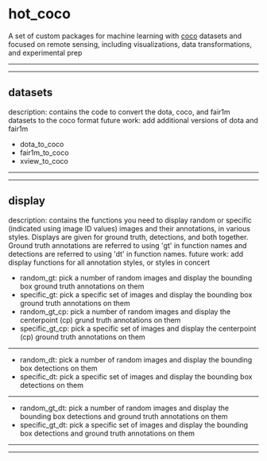 # hot_coco
A set of custom packages for machine learning with [coco](https://cocodataset.org/#format-data) datasets and focused on remote sensing, including visualizations, data transformations, and experimental prep

---
---

## datasets
description: contains the code to convert the dota, coco, and fair1m datasets to the coco format
future work: add additional versions of dota and fair1m 
 - dota_to_coco
 - fair1m_to_coco
 - xview_to_coco

---
---

## display
description: contains the functions you need to display random or specific (indicated using image ID values) images and their annotations, in various styles. Displays are given for ground truth, detections, and both together. Ground truth annotations are referred to using 'gt' in function names and detections are referred to using 'dt' in function names.
future work: add display functions for all annotation styles, or styles in concert

 - random_gt: pick a number of random images and display the bounding box ground truth annotations on them
 - specific_gt: pick a specific set of images and display the bounding box ground truth annotations on them
 - random_gt_cp: pick a number of random images and display the centerpoint (cp) grund truth annotations on them
 - specific_gt_cp: pick a specific set of images and display the centerpoint (cp) ground truth annotations on them
---
 - random_dt: pick a number of random images and display the bounding box detections on them
 - specific_dt: pick a specific set of images and display the bounding box detections on them
---
 - random_gt_dt: pick a number of random images and display the bounding box detections and ground truth annotations on them
 - specific_gt_dt: pick a specific set of images and display the bounding box detections and ground truth annotations on them

---
---
